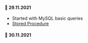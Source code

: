 

#### :dart: 29.11.2021

- Started with MySQL basic queries
- [Stored Procedure](https://github.com/madhuparna666/mySQL/blob/1544595d521d4d4cd82ffb13eee5fdecce6092ca/codes/storedProcedure.sql)

#### :dart: 30.11.2021

